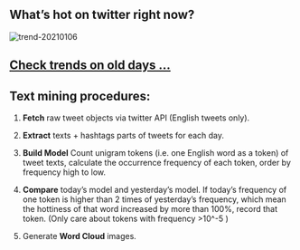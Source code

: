 ## What’s hot on twitter right now?

![trend-20210106][wordcloud]

[wordcloud]: https://raw.githubusercontent.com/xdqc/tweet-trend-everyday/master/word-cloud/trend-20210106.png?token=AF5V4P7ADR6KQBZ4CEDTNIK6AXRMU "trend-20210106"

## [Check trends on old days ...](https://github.com/xdqc/tweet-trend-everyday/tree/master/word-cloud)

## Text mining procedures:

1. **Fetch** raw tweet objects via twitter API (English tweets only).

2. **Extract** texts + hashtags parts of tweets for each day.

3. **Build Model** Count unigram tokens (i.e. one English word as a token) of tweet texts, calculate the occurrence frequency of each token, order by frequency high to low.

4. **Compare** today’s model and yesterday’s model. If today’s frequency of one token is higher than 2 times of yesterday’s frequency, which mean the hottiness of that word increased by more than 100%, record that token. (Only care about tokens with frequency >10^-5 )

5. Generate **Word Cloud** images.
